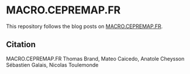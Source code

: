 # MACRO.CEPREMAP.FR

This repository follows the blog posts on [MACRO.CEPREMAP.FR](https://macro.cepremap.fr/category/data.html).

## Citation

MACRO.CEPREMAP.FR
Thomas Brand, Mateo Caicedo, Anatole Cheysson Sébastien Galais, Nicolas Toulemonde
